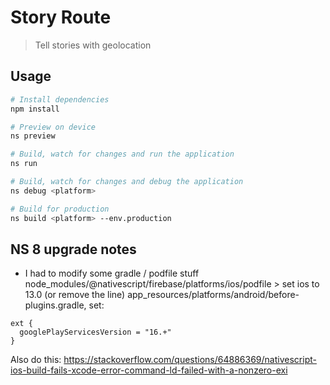 # Story Route

> Tell stories with geolocation

## Usage

``` bash
# Install dependencies
npm install

# Preview on device
ns preview

# Build, watch for changes and run the application
ns run

# Build, watch for changes and debug the application
ns debug <platform>

# Build for production
ns build <platform> --env.production

```

## NS 8 upgrade notes
- I had to modify some gradle / podfile stuff
node_modules/@nativescript/firebase/platforms/ios/podfile > set ios to 13.0 (or remove the line)
app_resources/platforms/android/before-plugins.gradle, set:
```
ext {
  googlePlayServicesVersion = "16.+"
}
```
Also do this: https://stackoverflow.com/questions/64886369/nativescript-ios-build-fails-xcode-error-command-ld-failed-with-a-nonzero-exi 
